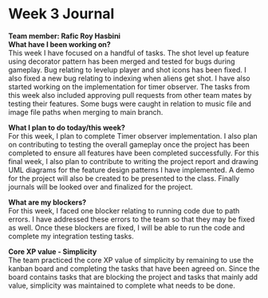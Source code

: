 # Week 3 Journal
<b>Team member: Rafic Roy Hasbini</b>
<br>
<b>What have I been working on?</b>
<br>
This week I have focused on a handful of tasks. The shot level up feature using decorator pattern has been merged and tested for bugs during gameplay. Bug relating to levelup player and shot icons has been fixed. I also fixed a new bug relating to indexing when aliens get shot. I have also started working on the implementation for timer observer. The tasks from this week also included approving pull requests from other team mates by testing their features. Some bugs were caught in relation to music file and image file paths when merging to main branch.

<b>What I plan to do today/this week?</b>
<br>
For this week, I plan to complete Timer observer implementation. I also plan on contributing to testing the overall gameplay once the project has been completed to ensure all features have been completed successfully. For this final week, I also plan to contribute to writing the project report and drawing UML diagrams for the feature design patterns I have implemented. A demo for the project will also be created to be presented to the class. Finally journals will be looked over and finalized for the project.

<b>What are my blockers?</b>
<br>
For this week, I faced one blocker relating to running code due to path errors. I have addressed these errors to the team so that they may be fixed as well. Once these blockers are fixed, I will be able to run the code and complete my integration testing tasks.

<b>Core XP value - Simplicity</b>
<br>
The team practiced the core XP value of simplicity by remaining to use the kanban board and completing the tasks that have been agreed on. Since the board contains tasks that are blocking the project and tasks that mainly add value, simplicity was maintained to complete what needs to be done.
